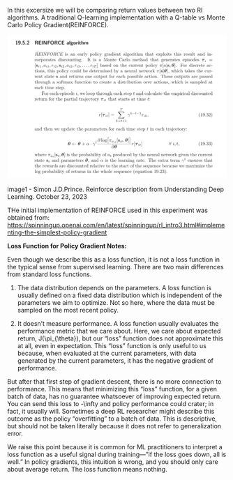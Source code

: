 
In this excersize we will be comparing return values between two Rl algorithms. A traditional Q-learning 
implementation with a Q-table vs Monte Carlo Policy Gradient(REINFORCE). 

![img.png](img.png)

image1 - Simon J.D.Prince. Reinforce description from Understanding Deep Learning. October 23, 2023 

THe initial implementation of REINFORCE used in this experiment was obtained from: 
https://spinningup.openai.com/en/latest/spinningup/rl_intro3.html#implementing-the-simplest-policy-gradient


__Loss Function for Policy Gradient Notes:__ 

Even though we describe this as a loss function, it is not a loss function in the typical sense from supervised learning. There are two main differences from standard loss functions.

1. The data distribution depends on the parameters. A loss function is usually defined on a fixed data distribution which is independent of the parameters we aim to optimize. Not so here, where the data must be sampled on the most recent policy.

2. It doesn’t measure performance. A loss function usually evaluates the performance metric that we care about. Here, we care about expected return, J(\pi_{\theta}), but our “loss” function does not approximate this at all, even in expectation. This “loss” function is only useful to us because, when evaluated at the current parameters, with data generated by the current parameters, it has the negative gradient of performance.

But after that first step of gradient descent, there is no more connection to performance. This means that minimizing this “loss” function, for a given batch of data, has no guarantee whatsoever of improving expected return. You can send this loss to -\infty and policy performance could crater; in fact, it usually will. Sometimes a deep RL researcher might describe this outcome as the policy “overfitting” to a batch of data. This is descriptive, but should not be taken literally because it does not refer to generalization error.

We raise this point because it is common for ML practitioners to interpret a loss function as a useful signal during training—”if the loss goes down, all is well.” In policy gradients, this intuition is wrong, and you should only care about average return. The loss function means nothing.
